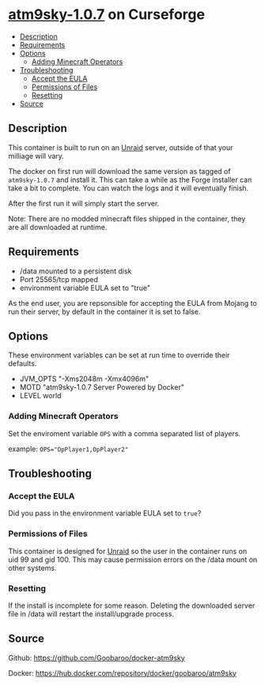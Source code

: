 # [atm9sky-1.0.7](https://www.curseforge.com/minecraft/modpacks/all-the-mods-9-to-the-sky) on Curseforge

<!-- toc -->

- [Description](#description)
- [Requirements](#requirements)
- [Options](#options)
  * [Adding Minecraft Operators](#adding-minecraft-operators)
- [Troubleshooting](#troubleshooting)
  * [Accept the EULA](#accept-the-eula)
  * [Permissions of Files](#permissions-of-files)
  * [Resetting](#resetting)
- [Source](#source)

<!-- tocstop -->

## Description

This container is built to run on an [Unraid](https://unraid.net) server, outside of that your milliage will vary.

The docker on first run will download the same version as tagged of `atm9sky-1.0.7` and install it.  This can take a while as the Forge installer can take a bit to complete.  You can watch the logs and it will eventually finish.

After the first run it will simply start the server.

Note: There are no modded minecraft files shipped in the container, they are all downloaded at runtime.

## Requirements

* /data mounted to a persistent disk
* Port 25565/tcp mapped
* environment variable EULA set to "true"

As the end user, you are repsonsible for accepting the EULA from Mojang to run their server, by default in the container it is set to false.

## Options

These environment variables can be set at run time to override their defaults.

* JVM_OPTS "-Xms2048m -Xmx4096m"
* MOTD "atm9sky-1.0.7 Server Powered by Docker"
* LEVEL world

### Adding Minecraft Operators

Set the enviroment variable `OPS` with a comma separated list of players.

example:
`OPS="OpPlayer1,OpPlayer2"`

## Troubleshooting

### Accept the EULA
Did you pass in the environment variable EULA set to `true`?

### Permissions of Files
This container is designed for [Unraid](https://unraid.net) so the user in the container runs on uid 99 and gid 100.  This may cause permission errors on the /data mount on other systems.

### Resetting
If the install is incomplete for some reason.  Deleting the downloaded server file in /data will restart the install/upgrade process.

## Source
Github: https://github.com/Goobaroo/docker-atm9sky

Docker: https://hub.docker.com/repository/docker/goobaroo/atm9sky